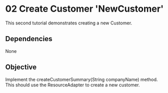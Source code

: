 02 Create Customer 'NewCustomer'
=========================

This second tutorial demonstrates creating a new Customer.  


Dependencies
----------

None


Objective
----------

Implement the createCustomerSummary(String companyName) method.  This should use the ResourceAdapter to create a new customer.


